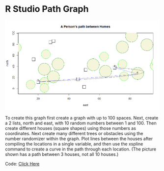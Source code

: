 # R Studio Path Graph

![](c65bb057-bc58-4e1a-95bc-375fcf9489a5.png)


To create this graph first create a graph with up to 100 spaces. Next, create a 2 lists, north and east, with 10 random numbers between 1 and 100. Then create different houses (square shapes) using those numbers as coordinates. Next create many different trees or obstacles using the number randomizer within the graph. Plot lines between the houses after compiling the locations in a single variable, and then use the xspline command to create a curve in the path through each location. (The picture shown has a path between 3 houses, not all 10 houses.)

Code: [Click Here](code2.md)
